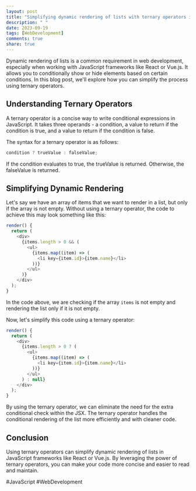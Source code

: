 ```yaml
---
layout: post
title: "Simplifying dynamic rendering of lists with ternary operators in JavaScript frameworks"
description: " "
date: 2023-09-19
tags: [WebDevelopment]
comments: true
share: true
---
```


Dynamic rendering of lists is a common requirement in web development, especially when working with JavaScript frameworks like React or Vue.js. It allows you to conditionally show or hide elements based on certain conditions. In this blog post, we'll explore how you can simplify the process using ternary operators.

## Understanding Ternary Operators

A ternary operator is a concise way to write conditional expressions in JavaScript. It takes three operands - a condition, a value to return if the condition is true, and a value to return if the condition is false.

The syntax for a ternary operator is as follows:

```javascript
condition ? trueValue : falseValue;
```

If the condition evaluates to true, the trueValue is returned. Otherwise, the falseValue is returned.

## Simplifying Dynamic Rendering

Let's say we have an array of items that we want to render in a list, but only if the array is not empty. Without using a ternary operator, the code to achieve this may look something like this:

```javascript
render() {
  return (
    <div>
      {items.length > 0 && (
        <ul>
          {items.map((item) => (
            <li key={item.id}>{item.name}</li>
          ))}
        </ul>
      )}
    </div>
  );
}
```

In the code above, we are checking if the array `items` is not empty and rendering the list only if it is not empty.

Now, let's simplify this code using a ternary operator:

```javascript
render() {
  return (
    <div>
      {items.length > 0 ? (
        <ul>
          {items.map((item) => (
            <li key={item.id}>{item.name}</li>
          ))}
        </ul>
      ) : null}
    </div>
  );
}
```

By using the ternary operator, we can eliminate the need for the extra conditional check within the JSX. The ternary operator handles the conditional rendering of the list more efficiently and with cleaner code.

## Conclusion

Using ternary operators can simplify dynamic rendering of lists in JavaScript frameworks like React or Vue.js. By leveraging the power of ternary operators, you can make your code more concise and easier to read and maintain.

#JavaScript #WebDevelopment